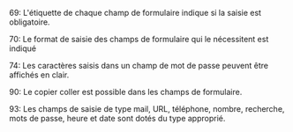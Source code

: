 69:
L'étiquette de chaque champ de formulaire indique si la saisie est obligatoire.

70:
Le format de saisie des champs de formulaire qui le nécessitent est indiqué

74:
Les caractères saisis dans un champ de mot de passe peuvent être affichés en clair.

90:
Le copier coller est possible dans les champs de formulaire.

93:
Les champs de saisie de type mail, URL, téléphone, nombre, recherche, mots de passe, heure et date sont dotés du type approprié.
